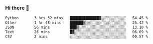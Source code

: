 ### Hi there 👋

<!--START_SECTION:waka-->

```txt
Python       3 hrs 52 mins   █████████████▓░░░░░░░░░░░   54.45 %
Other        1 hr 48 mins    ██████▒░░░░░░░░░░░░░░░░░░   25.42 %
JSON         56 mins         ███▒░░░░░░░░░░░░░░░░░░░░░   13.10 %
Text         26 mins         █▓░░░░░░░░░░░░░░░░░░░░░░░   06.09 %
CSV          2 mins          ░░░░░░░░░░░░░░░░░░░░░░░░░   00.57 %
```

<!--END_SECTION:waka-->
